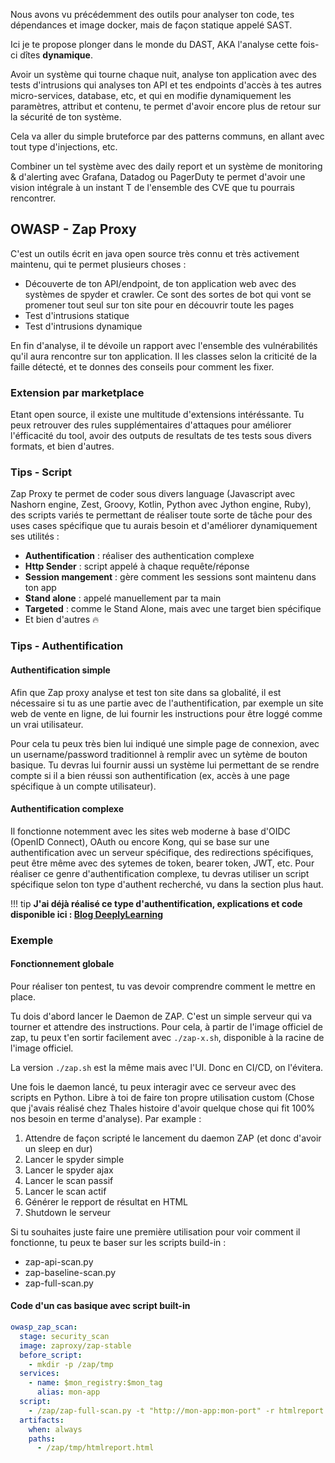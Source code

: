Nous avons vu précédemment des outils pour analyser ton code, tes dépendances et image docker, mais de façon statique appelé SAST.

Ici je te propose plonger dans le monde du DAST, AKA l'analyse cette fois-ci dîtes **dynamique**.

Avoir un système qui tourne chaque nuit, analyse ton application avec des tests d'intrusions qui analyses ton API et tes endpoints d'accès à tes autres micro-services, database, etc, et qui en modifie dynamiquement les paramètres, attribut et contenu, te permet d'avoir encore plus de retour sur la sécurité de ton système.

Cela va aller du simple bruteforce par des patterns communs, en allant avec tout type d'injections, etc.

Combiner un tel système avec des daily report et un système de monitoring & d'alerting avec Grafana, Datadog ou PagerDuty te permet d'avoir une vision intégrale à un instant T de l'ensemble des CVE que tu pourrais rencontrer.

## OWASP - Zap Proxy
C'est un outils écrit en java open source très connu et très activement maintenu, qui te permet plusieurs choses :

- Découverte de ton API/endpoint, de ton application web avec des systèmes de spyder et crawler. Ce sont des sortes de bot qui vont se promener tout seul sur ton site pour en découvrir toute les pages
- Test d'intrusions statique
- Test d'intrusions dynamique

En fin d'analyse, il te dévoile un rapport avec l'ensemble des vulnérabilités qu'il aura rencontre sur ton application. Il les classes selon la criticité de la faille détecté, et te donnes des conseils pour comment les fixer.

### Extension par marketplace
Etant open source, il existe une multitude d'extensions intéréssante. Tu peux retrouver des rules supplémentaires d'attaques pour améliorer l'éfficacité du tool, avoir des outputs de resultats de tes tests sous divers formats, et bien d'autres.

### Tips - Script
Zap Proxy te permet de coder sous divers language (Javascript avec Nashorn engine, Zest, Groovy, Kotlin, Python avec Jython engine, Ruby), des scripts variés te permettant de réaliser toute sorte de tâche pour des uses cases spécifique que tu aurais besoin et d'améliorer dynamiquement ses utilités :
 
- **Authentification** : réaliser des authentication complexe
- **Http Sender** : script appelé à chaque requête/réponse
- **Session mangement** : gère comment les sessions sont maintenu dans ton app
- **Stand alone** : appelé manuellement par ta main
- **Targeted** : comme le Stand Alone, mais avec une target bien spécifique
- Et bien d'autres 🔥

### Tips - Authentification
#### Authentification simple
Afin que Zap proxy analyse et test ton site dans sa globalité, il est nécessaire si tu as une partie avec de l'authentification, par exemple un site web de vente en ligne, de lui fournir les instructions pour être loggé comme un vrai utilisateur.  

Pour cela tu peux très bien lui indiqué une simple page de connexion, avec un username/password traditionnel à remplir avec un sytème de bouton basique. Tu devras lui fournir aussi un système lui permettant de se rendre compte si il a bien réussi son authentification (ex, accès à une page spécifique à un compte utilisateur).

#### Authentification complexe
Il fonctionne notemment avec les sites web moderne à base d'OIDC (OpenID Connect), OAuth ou encore Kong, qui se base sur une authentification avec un serveur spécifique, des redirections spécifiques, peut être même avec des sytemes de token, bearer token, JWT, etc. Pour réaliser ce genre d'authentification complexe, tu devras utiliser un script spécifique selon ton type d'authent recherché, vu dans la section plus haut.

!!! tip
    **J'ai déjà réalisé ce type d'authentification, explications et code disponible ici : [Blog DeeplyLearning](https://deeplylearning.fr/cybersecurite/tests-dynamiques-de-securite-dast-sous-owasp-zap-avec-authentification-via-jwt-bearer-token-openid-connect-oauth-kong/)**


### Exemple
#### Fonctionnement globale
Pour réaliser ton pentest, tu vas devoir comprendre comment le mettre en place.

Tu dois d'abord lancer le Daemon de ZAP. C'est un simple serveur qui va tourner et attendre des instructions. Pour cela, à partir de l'image officiel de zap, tu peux t'en sortir facilement avec `./zap-x.sh`, disponible à la racine de l'image officiel. 

La version `./zap.sh` est la même mais avec l'UI. Donc en CI/CD, on l'évitera.

Une fois le daemon lancé, tu peux interagir avec ce serveur avec des scripts en Python. Libre à toi de faire ton propre utilisation custom (Chose que j'avais réalisé chez Thales histoire d'avoir quelque chose qui fit 100% nos besoin en terme d'analyse). Par example :

1. Attendre de façon scripté le lancement du daemon ZAP (et donc d'avoir un sleep en dur)
2. Lancer le spyder simple 
3. Lancer le spyder ajax
4. Lancer le scan passif
5. Lancer le scan actif
6. Générer le repport de résultat en HTML
7. Shutdown le serveur

Si tu souhaites juste faire une première utilisation pour voir comment il fonctionne, tu peux te baser sur les scripts build-in : 
- zap-api-scan.py
- zap-baseline-scan.py
- zap-full-scan.py


#### Code d'un cas basique avec script built-in

```yaml linenums="1"
owasp_zap_scan:
  stage: security_scan
  image: zaproxy/zap-stable
  before_script:
    - mkdir -p /zap/tmp
  services:
    - name: $mon_registry:$mon_tag
      alias: mon-app
  script:
    - /zap/zap-full-scan.py -t "http://mon-app:mon-port" -r htmlreport.html
  artifacts:
    when: always
    paths:
      - /zap/tmp/htmlreport.html
```



 